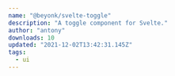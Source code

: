 ```yaml
---
name: "@beyonk/svelte-toggle"
description: "A toggle component for Svelte."
author: "antony"
downloads: 10
updated: "2021-12-02T13:42:31.145Z"
tags: 
  - ui
---
```


